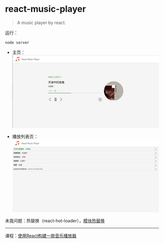 # react-music-player
>A music player by react.

运行：
```
node server
```

- 主页：
![主页](https://github.com/magicmai/react-music-player/blob/master/%E6%9C%80%E7%BB%88%E9%A1%B5%E9%9D%A2/main.jpg?raw=true)

- 播放列表页：
![播放列表页](https://github.com/magicmai/react-music-player/blob/master/%E6%9C%80%E7%BB%88%E9%A1%B5%E9%9D%A2/musiclist.jpg?raw=true)

未竟问题：热替换（react-hot-loader），[模块热替换](https://doc.webpack-china.org/guides/hot-module-replacement)

----
课程：[使用React构建一款音乐播放器](http://www.imooc.com/learn/868)
